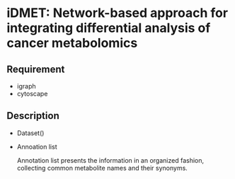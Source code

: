 # iDMET: Network-based approach for integrating differential analysis of cancer metabolomics

## Requirement
 
* igraph
* cytoscape


## Description
* Dataset()

* Annoation list

  Annotation list presents the information in an organized fashion, collecting common metabolite names and their synonyms.
